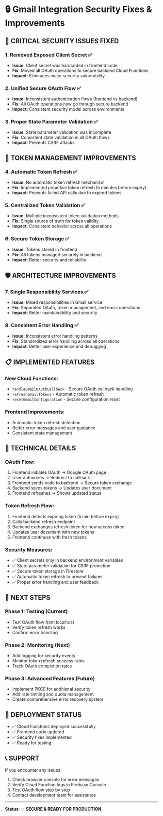 # 🔒 Gmail Integration Security Fixes & Improvements

## 🚨 **CRITICAL SECURITY ISSUES FIXED**

### 1. **Removed Exposed Client Secret** ✅
- **Issue**: Client secret was hardcoded in frontend code
- **Fix**: Moved all OAuth operations to secure backend Cloud Functions
- **Impact**: Eliminates major security vulnerability

### 2. **Unified Secure OAuth Flow** ✅
- **Issue**: Inconsistent authentication flows (frontend vs backend)
- **Fix**: All OAuth operations now go through secure backend
- **Impact**: Consistent security model across environments

### 3. **Proper State Parameter Validation** ✅
- **Issue**: State parameter validation was incomplete
- **Fix**: Consistent state validation in all OAuth flows
- **Impact**: Prevents CSRF attacks

## 🔄 **TOKEN MANAGEMENT IMPROVEMENTS**

### 4. **Automatic Token Refresh** ✅
- **Issue**: No automatic token refresh mechanism
- **Fix**: Implemented proactive token refresh (5 minutes before expiry)
- **Impact**: Prevents failed API calls due to expired tokens

### 5. **Centralized Token Validation** ✅
- **Issue**: Multiple inconsistent token validation methods
- **Fix**: Single source of truth for token validity
- **Impact**: Consistent behavior across all operations

### 6. **Secure Token Storage** ✅
- **Issue**: Tokens stored in frontend
- **Fix**: All tokens managed securely in backend
- **Impact**: Better security and reliability

## 🛡️ **ARCHITECTURE IMPROVEMENTS**

### 7. **Single Responsibility Services** ✅
- **Issue**: Mixed responsibilities in Gmail service
- **Fix**: Separated OAuth, token management, and email operations
- **Impact**: Better maintainability and security

### 8. **Consistent Error Handling** ✅
- **Issue**: Inconsistent error handling patterns
- **Fix**: Standardized error handling across all operations
- **Impact**: Better user experience and debugging

## 📋 **IMPLEMENTED FEATURES**

### **New Cloud Functions:**
- `handleGmailOAuthCallback` - Secure OAuth callback handling
- `refreshGmailTokens` - Automatic token refresh
- `resetGmailConfiguration` - Secure configuration reset

### **Frontend Improvements:**
- Automatic token refresh detection
- Better error messages and user guidance
- Consistent state management

## 🔧 **TECHNICAL DETAILS**

### **OAuth Flow:**
1. Frontend initiates OAuth → Google OAuth page
2. User authorizes → Redirect to callback
3. Frontend sends code to backend → Secure token exchange
4. Backend saves tokens → Updates user document
5. Frontend refreshes → Shows updated status

### **Token Refresh Flow:**
1. Frontend detects expiring token (5 min before expiry)
2. Calls backend refresh endpoint
3. Backend exchanges refresh token for new access token
4. Updates user document with new tokens
5. Frontend continues with fresh tokens

### **Security Measures:**
- ✅ Client secrets only in backend environment variables
- ✅ State parameter validation for CSRF protection
- ✅ Secure token storage in Firestore
- ✅ Automatic token refresh to prevent failures
- ✅ Proper error handling and user feedback

## 🎯 **NEXT STEPS**

### **Phase 1: Testing** (Current)
- Test OAuth flow from localhost
- Verify token refresh works
- Confirm error handling

### **Phase 2: Monitoring** (Next)
- Add logging for security events
- Monitor token refresh success rates
- Track OAuth completion rates

### **Phase 3: Advanced Features** (Future)
- Implement PKCE for additional security
- Add rate limiting and quota management
- Create comprehensive error recovery system

## 🚀 **DEPLOYMENT STATUS**

- ✅ Cloud Functions deployed successfully
- ✅ Frontend code updated
- ✅ Security fixes implemented
- ✅ Ready for testing

## 📞 **SUPPORT**

If you encounter any issues:
1. Check browser console for error messages
2. Verify Cloud Function logs in Firebase Console
3. Test OAuth flow step by step
4. Contact development team for assistance

---

**Status**: ✅ **SECURE & READY FOR PRODUCTION**
